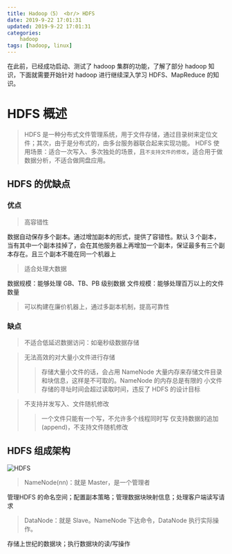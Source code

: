 ```yaml
---
title: Hadoop（5） <br/> HDFS
date: 2019-9-22 17:01:31
updated: 2019-9-22 17:01:31
categories:
    hadoop
tags: [hadoop, linux]
---
```


在此前，已经成功启动、测试了 hadoop 集群的功能，了解了部分 hadoop 知识，下面就需要开始针对 hadoop 进行继续深入学习 HDFS、MapReduce 的知识。

<!-- more -->

# HDFS 概述

> HDFS 是一种分布式文件管理系统，用于文件存储，通过目录树来定位文件；其次，由于是分布式的，由多台服务器联合起来实现功能。
> HDFS 使用场景：适合一次写入、多次独处的场景，且`不支持文件的修改`，适合用于做数据分析，不适合做网盘应用。

## HDFS 的优缺点

### 优点 

> 高容错性

数据自动保存多个副本。通过增加副本的形式，提供了容错性。默认 3 个副本，当有其中一个副本挂掉了，会在其他服务器上再增加一个副本，保证最多有三个副本存在。且三个副本不能在同一个机器上

> 适合处理大数据

数据规模：能够处理 GB、TB、PB 级别数据
文件规模：能够处理百万以上的文件数量

> 可以构建在廉价机器上，通过多副本机制，提高可靠性

### 缺点

> 不适合低延迟数据访问：如毫秒级数据存储

> 无法高效的对大量小文件进行存储
>> 存储大量小文件的话，会占用 NameNode 大量内存来存储文件目录和块信息，这样是不可取的。NameNode 的内存总是有限的
>> 小文件存储的寻址时间会超过读取时间，违反了 HDFS 的设计目标

> 不支持并发写入、文件随机修改
>> 一个文件只能有一个写，不允许多个线程同时写
>> 仅支持数据的追加(append)，不支持文件随机修改

## HDFS 组成架构

![HDFS](/images/hadoop/hdfs/hdfs.png)

> NameNode(nn)：就是 Master，是一个管理者

管理HDFS 的命名空间；配置副本策略；管理数据块映射信息；处理客户端读写请求

> DataNode：就是 Slave。NameNode 下达命令，DataNode 执行实际操作。

存储上世纪的数据块；执行数据块的读/写操作

